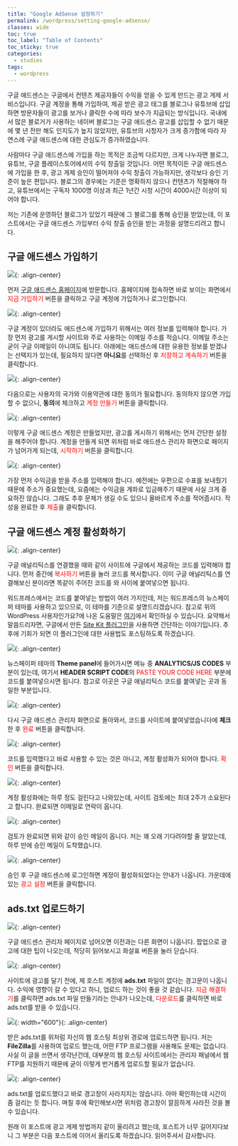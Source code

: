 ```yaml
---
title: "Google AdSense 설정하기"
permalink: /wordpress/setting-google-adsense/
classes: wide
toc: true
toc_label: "Table of Contents"
toc_sticky: true
categories:
  - studies
tags:
  - wordpress
---
```


구글 애드센스는 구글에서 컨텐츠 제공자들이 수익을 얻을 수 있게 만드는 광고 게제 서비스입니다. 구글 계정을 통해 가입하여, 제공 받은 광고 태그를 블로그나 유튜브에 삽입하면 방문자들이 광고를 보거나 클릭한 수에 따라 보수가 지급되는 방식입니다. 국내에서 많은 블로거가 사용하는 네이버 블로그는 구글 애드센스 광고를 삽입할 수 없기 때문에 몇 년 전만 해도 인지도가 높지 않았지만, 유튜브의 시청자가 크게 증가함에 따라 자연스레 구글 애드센스에 대한 관심도가 증가하였습니다.

사람마다 구글 애드센스에 가입을 하는 목적은 조금씩 다르지만, 크게 나누자면 블로그, 유튜브, 구글 플레이스토어에서의 수익 창출일 것입니다. 어떤 목적이든 구글 애드센스에 가입을 한 후, 광고 게제 승인이 떨어져야 수익 창출이 가능하지만, 생각보다 승인 기준이 높은 편입니다. 블로그의 경우에는 기준은 명확하지 않으나 컨텐츠가 적절해야 하고, 유튜브에서는 구독자 1000명 이상과 최근 1년간 시청 시간이 4000시간 이상이 되어야 합니다.

저는 기존에 운영하던 블로그가 있었기 때문에 그 블로그를 통해 승인을 받았는데, 이 포스트에서는 구글 애드센스 가입부터 수익 창출 승인을 받는 과정을 설명드리려고 합니다.

## 구글 애드센스 가입하기

![](/assets/images/WP/016/01.png){: .align-center}

먼저 [구글 애드센스 홈페이지](https://www.google.com/intl/ko_kr/adsense/start/)에 방문합니다. 홈페이지에 접속하면 바로 보이는 화면에서 <span style="color:red">지금 가입하기</span> 버튼을 클릭하고 구글 계정에 가입하거나 로그인합니다.

![](/assets/images/WP/016/02.png){: .align-center}

구글 계정이 있더라도 애드센스에 가입하기 위해서는 여러 정보를 입력해야 합니다. 가장 먼저 광고를 게시할 사이트와 주로 사용하는 이메일 주소를 적습니다. 이메일 주소는 굳이 구글 이메일이 아니여도 됩니다. 아래에는 애드센스에 대한 유용한 정보를 받겠냐는 선택지가 있는데, 필요하지 않다면 **아니요**를 선택하신 후 <span style="color:red">저장하고 계속하기</span> 버튼을 클릭합니다.

![](/assets/images/WP/016/03.png){: .align-center}

다음으로는 사용자의 국가와 이용약관에 대한 동의가 필요합니다. 동의하지 않으면 가입할 수 없으니, **동의**에 체크하고 <span style="color:red">계정 만들기</span> 버튼을 클릭합니다.

![](/assets/images/WP/016/04.png){: .align-center}

이렇게 구글 애드센스 계정은 만들었지만, 광고를 게시하기 위해서는 먼저 간단한 설정을 해주어야 합니다. 계정을 만들게 되면 위처럼 바로 애드센스 관리자 화면으로 페이지가 넘어가게 되는데, <span style="color:red">시작하기</span> 버튼을 클릭합니다.

![](/assets/images/WP/016/05.png){: .align-center}

가장 먼저 수익금을 받을 주소를 입력해야 합니다. 예전에는 우편으로 수표를 보내줬기 때문에 주소가 중요했는데, 요즘에는 수익금을 계좌로 입금해주기 때문에 사실 크게 중요하진 않습니다. 그래도 추후 문제가 생길 수도 있으니 올바르게 주소를 적어줍시다. 작성을 완료한 후 <span style="color:red">제출</span>을 클릭합니다.

## 구글 애드센스 계정 활성화하기

![](/assets/images/WP/016/06.png){: .align-center}

구글 애널리틱스를 연결했을 때와 같이 사이트에 구글에서 제공하는 코드를 입력해야 합니다. 먼저 중간에 <span style="color:red">복사하기</span> 버튼을 눌러 코드를 복사합니다. 이미 구글 애널리틱스를 연결해보신 분이라면 똑같이 주어진 코드를 <HEAD>와 </HEAD> 사이에 붙여넣으면 됩니다.

워드프레스에서는 코드를 붙여넣는 방법이 여러 가지인데, 저는 워드프레스의 뉴스페이퍼 테마를 사용하고 있으므로, 이 테마를 기준으로 설명드리겠습니다. 참고로 위의 WordPress 사용자인가요?에 나온 도움말은 [여기](https://support.google.com/adsense/answer/7527509?hl=ko)에서 확인하실 수 있습니다. 요약해서 말씀드리자면, 구글에서 만든 [Site Kit 플러그인](https://wordpress.org/plugins/google-site-kit/)을 사용하면 간단하는 이야기입니다. 추후에 기회가 되면 이 플러그인에 대한 사용법도 포스팅하도록 하겠습니다.

![](/assets/images/WP/016/07.png){: .align-center}

뉴스페이퍼 테마의 **Theme panel**에 들어가시면 메뉴 중 **ANALYTICS/JS CODES** 부분이 있는데, 여기서 **HEADER SCRIPT CODE**의 <span style="color:red">PASTE YOUR CODE HERE</span> 부분에 코드를 붙여넣으시면 됩니다. 참고로 이곳은 구글 애널리틱스 코드를 붙여넣는 곳과 동일한 부분입니다.

![](/assets/images/WP/016/08.png){: .align-center}

다시 구글 애드센스 관리자 화면으로 돌아와서, 코드를 사이트에 붙여넣었습니다에 **체크**한 후 <span style="color:red">완료</span> 버튼을 클릭합니다.

![](/assets/images/WP/016/09.png){: .align-center}

코드를 입력했다고 바로 사용할 수 있는 것은 아니고, 계정 활성화가 되어야 합니다. <span style="color:red">확인</span> 버튼을 클릭합니다.

![](/assets/images/WP/016/10.png){: .align-center}

계정 활성화에는 하루 정도 걸린다고 나와있는데, 사이트 검토에는 최대 2주가 소요된다고 합니다. 완료되면 이메일로 연락이 옵니다.

![](/assets/images/WP/016/11.png){: .align-center}

검토가 완료되면 위와 같이 승인 메일이 옵니다. 저는 꽤 오래 기다려야할 줄 알았는데, 하루 만에 승인 메일이 도착했습니다.

![](/assets/images/WP/016/12.png){: .align-center}

승인 후 구글 애드센스에 로그인하면 계정이 활성화되었다는 안내가 나옵니다. 가운데에 있는 <span style="color:red">광고 설정</span> 버튼을 클릭합니다.

## ads.txt 업로드하기

![](/assets/images/WP/016/13.png){: .align-center}

구글 애드센스 관리자 페이지로 넘어오면 이전과는 다른 화면이 나옵니다. 팝업으로 광고에 대한 팁이 나오는데, 적당히 읽어보시고 화살표 버튼을 눌러 닫습니다.

![](/assets/images/WP/016/14.png){: .align-center}

사이트에 광고를 달기 전에, 제 호스트 계정에 **ads.txt** 파일이 없다는 경고문이 나옵니다. 수익에 영향이 갈 수 있다고 하니, 업로드 하는 것이 좋을 것 같습니다. <span style="color:red">지금 해결하기</span>를 클릭하면 ads.txt 파일 만들기라는 안내가 나오는데, <span style="color:red">다운로드</span>를 클릭하면 바로 ads.txt를 받을 수 있습니다.

![](/assets/images/WP/016/15.png){: width="600"}{: .align-center}

받은 ads.txt를 위처럼 자신의 웹 호스팅 최상위 경로에 업로드하면 됩니다. 저는 **FileZilla**를 사용하여 업로드 했는데, 어떤 FTP 프로그램을 사용해도 문제는 없습니다. 사실 이 글을 쓰면서 생각난건데, 대부분의 웹 호스팅 사이트에서는 관리자 패널에서 웹 FTP를 지원하기 때문에 굳이 이렇게 번거롭게 업로드할 필요가 없습니다.

![](/assets/images/WP/016/16.png){: .align-center}

ads.txt를 업로드했다고 바로 경고창이 사라지지는 않습니다. 아마 확인하는데 시간이 좀 걸리는 듯 합니다. 며칠 후에 확인해보시면 위처럼 경고창이 깔끔하게 사라진 것을 볼 수 있습니다.

원래 이 포스트에 광고 게제 방법까지 같이 올리려고 했는데, 포스트가 너무 길어지다보니 그 부분은 다음 포스트에 이어서 올리도록 하겠습니다. 읽어주셔서 감사합니다.